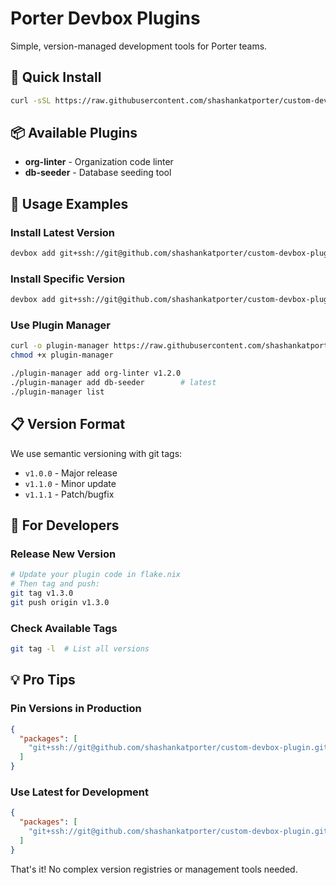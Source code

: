 # Porter Devbox Plugins

Simple, version-managed development tools for Porter teams.

## 🚀 Quick Install

```bash
curl -sSL https://raw.githubusercontent.com/shashankatporter/custom-devbox-plugin/main/simple-install.sh | bash
```

## 📦 Available Plugins

- **org-linter** - Organization code linter
- **db-seeder** - Database seeding tool

## 🎯 Usage Examples

### Install Latest Version
```bash
devbox add git+ssh://git@github.com/shashankatporter/custom-devbox-plugin.git#org-linter
```

### Install Specific Version
```bash
devbox add git+ssh://git@github.com/shashankatporter/custom-devbox-plugin.git?ref=v1.2.0#org-linter
```

### Use Plugin Manager
```bash
curl -o plugin-manager https://raw.githubusercontent.com/shashankatporter/custom-devbox-plugin/main/simple-plugin-manager.sh
chmod +x plugin-manager

./plugin-manager add org-linter v1.2.0
./plugin-manager add db-seeder        # latest
./plugin-manager list
```

## 📋 Version Format

We use semantic versioning with git tags:
- `v1.0.0` - Major release  
- `v1.1.0` - Minor update
- `v1.1.1` - Patch/bugfix

## 🔧 For Developers

### Release New Version
```bash
# Update your plugin code in flake.nix
# Then tag and push:
git tag v1.3.0
git push origin v1.3.0
```

### Check Available Tags
```bash
git tag -l  # List all versions
```

## 💡 Pro Tips

### Pin Versions in Production
```json
{
  "packages": [
    "git+ssh://git@github.com/shashankatporter/custom-devbox-plugin.git?ref=v1.2.0#org-linter"
  ]
}
```

### Use Latest for Development
```json
{
  "packages": [
    "git+ssh://git@github.com/shashankatporter/custom-devbox-plugin.git#org-linter"
  ]
}
```

That's it! No complex version registries or management tools needed.
